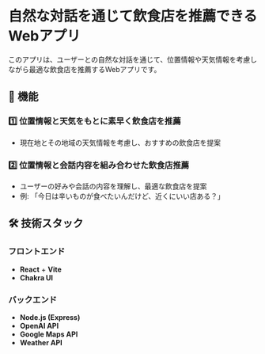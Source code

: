 # 自然な対話を通じて飲食店を推薦できるWebアプリ

このアプリは、ユーザーとの自然な対話を通じて、位置情報や天気情報を考慮しながら最適な飲食店を推薦するWebアプリです。

## 🎯 機能
### 1️⃣ 位置情報と天気をもとに素早く飲食店を推薦
- 現在地とその地域の天気情報を考慮し、おすすめの飲食店を提案
  
### 2️⃣ 位置情報と会話内容を組み合わせた飲食店推薦
- ユーザーの好みや会話の内容を理解し、最適な飲食店を提案
- 例: 「今日は辛いものが食べたいんだけど、近くにいい店ある？」

## 🛠️ 技術スタック
### フロントエンド
- **React** + **Vite** 
- **Chakra UI** 

### バックエンド
- **Node.js (Express)** 
- **OpenAI API**
- **Google Maps API**
- **Weather API**
